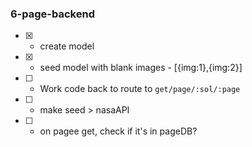 ### 6-page-backend
- [x] - create model
- [x] - seed model with blank images - [{img:1},{img:2}]
- [ ] - Work code back to route to `get/page/:sol/:page`
- [ ] - make seed > nasaAPI
- [ ] - on pagee get, check if it's in pageDB?
